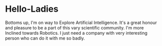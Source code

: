 # Hello-Ladies
Bottoms up, I'm on way to Explore Artificial Intelligence.
It's a great honour and pleasure to be a part of this vary scientific community.
I'm more Inclined towards Robotics. 
I just need a company with very interesting person who can do it with me so badly.
